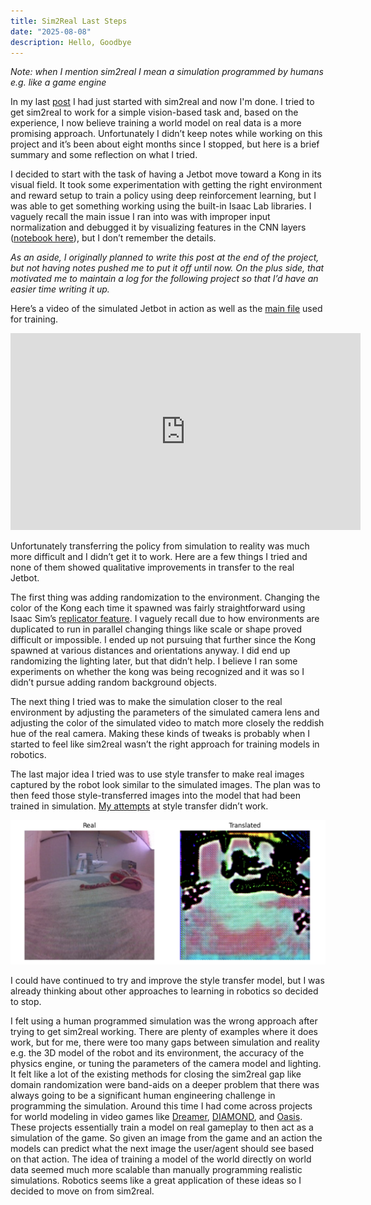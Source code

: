 ```yaml
---
title: Sim2Real Last Steps 
date: "2025-08-08"
description: Hello, Goodbye 
---
```

*Note: when I mention sim2real I mean a simulation programmed by humans e.g. like a game engine*

In my last [post](../basic-sim2real/) I had just started with sim2real and now I'm done. I tried to get sim2real to work for a simple vision-based task and, based on the experience, I now believe training a world model on real data is a more promising approach. Unfortunately I didn’t keep notes while working on this project and it’s been about eight months since I stopped, but here is a brief summary and some reflection on what I tried.

I decided to start with the task of having a Jetbot move toward a Kong in its visual field. It took some experimentation with getting the right environment and reward setup to train a policy using deep reinforcement learning, but I was able to get something working using the built-in Isaac Lab libraries. I vaguely recall the main issue I ran into was with improper input normalization and debugged it by visualizing features in the CNN layers ([notebook here](https://github.com/ih/jetbot-kong-finder-debugging/blob/main/kong-finder-network-visualization.ipynb)), but I don’t remember the details. 

*As an aside, I originally planned to write this post at the end of the project, but not having notes pushed me to put it off until now. On the plus side, that motivated me to maintain a log for the following project so that I’d have an easier time writing it up.*

Here’s a video of the simulated Jetbot in action as well as the [main file](https://github.com/ih/JetbotSim2RealKongFinder/blob/main/jetbot/jetbotenv.py)
used for training.

<iframe width="560" height="315" src="https://www.youtube.com/embed/rwOF2KrQEBI" title="YouTube video player" frameborder="0" allow="accelerometer; autoplay; clipboard-write; encrypted-media; gyroscope; picture-in-picture" allowfullscreen></iframe>


Unfortunately transferring the policy from simulation to reality was much more difficult and I didn’t get it to work. Here are a few things I tried and none of them showed qualitative improvements in transfer to the real Jetbot.

The first thing was adding randomization to the environment. Changing the color of the Kong each time it spawned was fairly straightforward using Isaac Sim’s [replicator feature](https://github.com/ih/JetbotSim2RealKongFinder/blob/2d7b9511870160b2dca95d143c000997609b2a7a/jetbot/jetbotenv.py#L242). I vaguely recall due to how environments are duplicated to run in parallel changing things like scale or shape proved difficult or impossible. I ended up not pursuing that further since the Kong spawned at various distances and orientations anyway. I did end up randomizing the lighting later, but that didn’t help. I believe I ran some experiments on whether the kong was being recognized and it was so I didn’t pursue adding random background objects.

The next thing I tried was to make the simulation closer to the real environment by adjusting the parameters of the simulated camera lens and adjusting the color of the simulated video to match more closely the reddish hue of the real camera. Making these kinds of tweaks is probably when I started to feel like sim2real wasn’t the right approach for training models in robotics. 

The last major idea I tried was to use style transfer to make real images captured by the robot look similar to the simulated images. The plan was to then feed those style-transferred images into the model that had been trained in simulation.  [My attempts](https://github.com/ih/JetbotSim2RealKongFinder/tree/main/style_transfer) at style transfer didn’t work. 

![Failed style transfer](../../../src/images/style_transfer_attempt.png)

I could have continued to try and improve the style transfer model, but I was already thinking about other approaches to learning in robotics so decided to stop.


I felt using a human programmed simulation was the wrong approach after trying to get sim2real working. There are plenty of examples where it does work, but for me, there were too many gaps between simulation and reality e.g. the 3D model of the robot and its environment, the accuracy of the physics engine, or tuning the parameters of the camera model and lighting. It felt like a lot of the existing methods for closing the sim2real gap like domain randomization were band-aids on a deeper problem that there was always going to be a significant human engineering challenge in programming the simulation. Around this time I had come across projects for world modeling in video games like [Dreamer](https://danijar.com/project/dreamerv3/), [DIAMOND](https://diamond-wm.github.io/), and [Oasis](https://oasis-model.github.io/). These projects essentially train a model on real gameplay to then act as a simulation of the game. So given an image from the game and an action the models can predict what the next image the user/agent should see based on that action. The idea of training a model of the world directly on world data seemed much more scalable than manually programming realistic simulations.  Robotics seems like a great application of these ideas so I decided to move on from sim2real.


